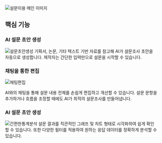 ![설문이용 메인 이미지](https://github.com/user-attachments/assets/2a16e1a3-17da-4fc8-bf8c-454f878fd9ed)

## 핵심 기능

### AI 설문 초안 생성
![설문초안생성](https://github.com/user-attachments/assets/c83105b5-fdb5-45a3-b06b-f0088fd7a046)
기획서, 논문, 기타 텍스트 기반 자료를 참고해 AI가 설문조사 초안을 자동으로 생성합니다. 제작자는 간단한 입력만으로 설문을 시작할 수 있습니다.

### 채팅을 통한 편집
![채팅편집](https://github.com/user-attachments/assets/c9b2efa9-5a9e-443b-ab12-edd50ba16eed)

AI와의 채팅을 통해 설문 내용 전체를 손쉽게 편집하고 개선할 수 있습니다. 설문 문항을 추가하거나 흐름을 조정할 때에도 AI가 최적의 설문조사를 만들어냅니다.

### AI 설문 초안 생성
![간편한통계분석](https://github.com/user-attachments/assets/ffdb31fc-7ab9-4bc4-a6cb-b304d0c5af16)
설문 결과를 직관적인 그래프 및 차트 형태로 시각화하여 쉽게 확인할 수 있습니다. 또한 다양한 필터를 적용하여 원하는 응답 데이터를 정확하게 분석할 수 있습니다.
